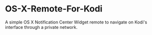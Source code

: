 # OS-X-Remote-For-Kodi
A simple OS X Notification Center Widget remote to navigate on Kodi's interface through a private network. 

